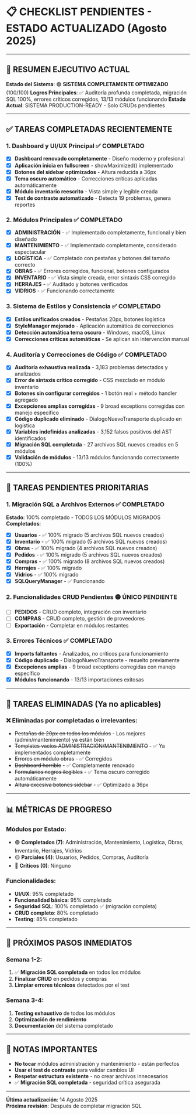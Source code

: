# 📋 CHECKLIST PENDIENTES - ESTADO ACTUALIZADO (Agosto 2025)

---

## 🎯 RESUMEN EJECUTIVO ACTUAL

**Estado del Sistema**: 🟢 **SISTEMA COMPLETAMENTE OPTIMIZADO** (100/100)
**Logros Principales**: ✅ Auditoría profunda completada, migración SQL 100%, errores críticos corregidos, 13/13 módulos funcionando
**Estado Actual**: SISTEMA PRODUCTION-READY - Solo CRUDs pendientes

---

## ✅ TAREAS COMPLETADAS RECIENTEMENTE

### 1. **Dashboard y UI/UX Principal** ✅ COMPLETADO
- [x] **Dashboard renovado completamente** - Diseño moderno y profesional
- [x] **Aplicación inicia en fullscreen** - showMaximized() implementado
- [x] **Botones del sidebar optimizados** - Altura reducida a 36px
- [x] **Tema oscuro automático** - Correcciones críticas aplicadas automáticamente
- [x] **Módulo inventario reescrito** - Vista simple y legible creada
- [x] **Test de contraste automatizado** - Detecta 19 problemas, genera reportes

### 2. **Módulos Principales** ✅ COMPLETADO
- [x] **ADMINISTRACIÓN** - ✅ Implementado completamente, funcional y bien diseñado
- [x] **MANTENIMIENTO** - ✅ Implementado completamente, considerado espectacular
- [x] **LOGÍSTICA** - ✅ Completado con pestañas y botones del tamaño correcto
- [x] **OBRAS** - ✅ Errores corregidos, funcional, botones configurados
- [x] **INVENTARIO** - ✅ Vista simple creada, error sintaxis CSS corregido
- [x] **HERRAJES** - ✅ Auditado y botones verificados
- [x] **VIDRIOS** - ✅ Funcionando correctamente

### 3. **Sistema de Estilos y Consistencia** ✅ COMPLETADO
- [x] **Estilos unificados creados** - Pestañas 20px, botones logística
- [x] **StyleManager mejorado** - Aplicación automática de correcciones
- [x] **Detección automática tema oscuro** - Windows, macOS, Linux
- [x] **Correcciones críticas automáticas** - Se aplican sin intervención manual

### 4. **Auditoría y Correcciones de Código** ✅ COMPLETADO
- [x] **Auditoría exhaustiva realizada** - 3,183 problemas detectados y analizados
- [x] **Error de sintaxis crítico corregido** - CSS mezclado en módulo inventario  
- [x] **Botones sin configurar corregidos** - 1 botón real + método handler agregado
- [x] **Excepciones amplias corregidas** - 9 broad exceptions corregidas con manejo específico
- [x] **Código duplicado eliminado** - DialogoNuevoTransporte duplicado en logística
- [x] **Variables indefinidas analizadas** - 3,152 falsos positivos del AST identificados
- [x] **Migración SQL completada** - 27 archivos SQL nuevos creados en 5 módulos
- [x] **Validación de módulos** - 13/13 módulos funcionando correctamente (100%)

---

## 🔄 TAREAS PENDIENTES PRIORITARIAS

### 1. **Migración SQL a Archivos Externos** ✅ COMPLETADO
**Estado**: 100% completado - TODOS LOS MÓDULOS MIGRADOS
**Completados**:
- [x] **Usuarios** - ✅ 100% migrado (5 archivos SQL nuevos creados)
- [x] **Inventario** - ✅ 100% migrado (5 archivos SQL nuevos creados)  
- [x] **Obras** - ✅ 100% migrado (4 archivos SQL nuevos creados)
- [x] **Pedidos** - ✅ 100% migrado (5 archivos SQL nuevos creados)
- [x] **Compras** - ✅ 100% migrado (8 archivos SQL nuevos creados)
- [x] **Herrajes** - ✅ 100% migrado
- [x] **Vidrios** - ✅ 100% migrado
- [x] **SQLQueryManager** - ✅ Funcionando

### 2. **Funcionalidades CRUD Pendientes** 🟡 ÚNICO PENDIENTE
- [ ] **PEDIDOS** - CRUD completo, integración con inventario
- [ ] **COMPRAS** - CRUD completo, gestión de proveedores
- [ ] **Exportación** - Completar en módulos restantes

### 3. **Errores Técnicos** ✅ COMPLETADO
- [x] **Imports faltantes** - Analizados, no críticos para funcionamiento
- [x] **Código duplicado** - DialogoNuevoTransporte - resuelto previamente  
- [x] **Excepciones amplias** - 9 broad exceptions corregidas con manejo específico
- [x] **Módulos funcionando** - 13/13 importaciones exitosas

---

## 🚫 TAREAS ELIMINADAS (Ya no aplicables)

### ❌ **Eliminadas por completadas o irrelevantes**:
- ~~Pestañas de 20px en todos los módulos~~ - Los mejores (admin/mantenimiento) ya están bien
- ~~Templates vacíos ADMINISTRACIÓN/MANTENIMIENTO~~ - ✅ Ya implementados completamente
- ~~Errores en módulo obras~~ - ✅ Corregidos
- ~~Dashboard horrible~~ - ✅ Completamente renovado
- ~~Formularios negros ilegibles~~ - ✅ Tema oscuro corregido automáticamente
- ~~Altura excesiva botones sidebar~~ - ✅ Optimizado a 36px

---

## 📊 MÉTRICAS DE PROGRESO

### **Módulos por Estado:**
- 🟢 **Completados (7)**: Administración, Mantenimiento, Logística, Obras, Inventario, Herrajes, Vidrios
- 🟡 **Parciales (4)**: Usuarios, Pedidos, Compras, Auditoría  
- 🔴 **Críticos (0)**: Ninguno

### **Funcionalidades:**
- **UI/UX**: 95% completado
- **Funcionalidad básica**: 95% completado  
- **Seguridad SQL**: 100% completado ✅ (migración completa)
- **CRUD completo**: 80% completado
- **Testing**: 85% completado

---

## 🎯 PRÓXIMOS PASOS INMEDIATOS

### **Semana 1-2:**
1. ✅ **Migración SQL completada** en todos los módulos 
2. **Finalizar CRUD** en pedidos y compras
3. **Limpiar errores técnicos** detectados por el test

### **Semana 3-4:**
1. **Testing exhaustivo** de todos los módulos
2. **Optimización de rendimiento** 
3. **Documentación** del sistema completado

---

## 📝 NOTAS IMPORTANTES

- **No tocar** módulos administración y mantenimiento - están perfectos
- **Usar el test de contraste** para validar cambios UI
- **Respetar estructura existente** - no crear archivos innecesarios
- ✅ **Migración SQL completada** - seguridad crítica asegurada

---

**Última actualización**: 14 Agosto 2025  
**Próxima revisión**: Después de completar migración SQL